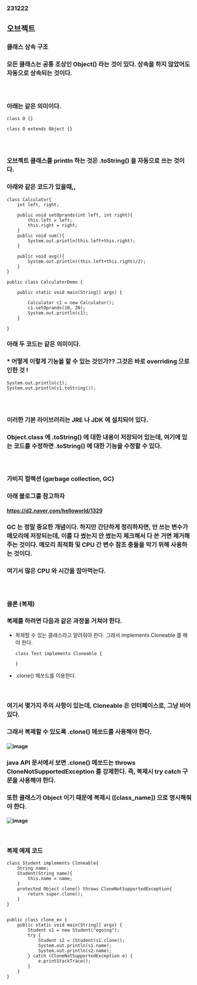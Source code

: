 ### 231222
## 오브젝트
### 클래스 상속 구조
### 모든 클래스는 공통 조상인 Object() 라는 것이 있다. 상속을 하지 않았어도 자동으로 상속되는 것이다.
### <br/>

### 아래는 같은 의미이다.
```
class O {}
```
```
class O extends Object {}
```
### <br/>

### 오브젝트 클래스를 println 하는 것은 .toString() 을 자동으로 쓰는 것이다.
### 아래와 같은 코드가 있을때,,
```
class Calculator{
    int left, right;
      
    public void setOprands(int left, int right){
        this.left = left;
        this.right = right;
    }
    public void sum(){
        System.out.println(this.left+this.right);
    }
      
    public void avg(){
        System.out.println((this.left+this.right)/2);
    }
}
  
public class CalculatorDemo {
      
    public static void main(String[] args) {
          
        Calculator c1 = new Calculator();
        c1.setOprands(10, 20);
        System.out.println(c1);
    }
  
}
```
### 아래 두 코드는 같은 의미이다. 
### * 어떻게 이렇게 기능을 할 수 있는 것인가?? 그것은 바로 overriding 으로 인한 것 !
```
System.out.println(c1);
System.out.println(c1.toString());
```
### <br/>

### 이러한 기본 라이브러리는 JRE 나 JDK 에 설치되어 있다. 
### Object.class 에 .toString() 에 대한 내용이 저장되어 있는데, 여기에 있는 코드를 수정하면 .toString() 에 대한 기능을 수정할 수 있다.
### <br/>

### 가비지 컬렉션 (garbage collection, GC)
### 아래 블로그를 참고하자
#### https://d2.naver.com/helloworld/1329
### GC 는 정말 중요한 개념이다. 하지만 간단하게 정리하자면, 안 쓰는 변수가 메모리에 저장되는데, 이를 다 썼는지 안 썼는지 체크해서 다 쓴 거면 제거해주는 것이다. 메모리 최적화 및 CPU 간 변수 참조 충돌을 막기 위해 사용하는 것이다. 
### 여기서 많은 CPU 와 시간을 잡아먹는다.
### <br/>

### 클론 (복제)
### 복제를 하려면 다음과 같은 과정을 거쳐야 한다.
- 복제할 수 있는 클래스라고 알려줘야 한다. 그래서 implements Cloneable 를 해야 한다.
  ```
  class Test implements Cloneable {

  }
  ```
- .clone() 메쏘드를 이용한다.

#### <br/>
### 여기서 몇가지 주의 사항이 있는데, Cloneable 은 인터페이스로, 그냥 비어 있다. 
### 그래서 복제할 수 있도록 .clone() 메쏘드를 사용해야 한다.
#### ![image](https://github.com/Shin-jongwhan/java/assets/62974484/df6532bf-af5f-413d-a60c-c42774a42433)
### java API 문서에서 보면 .clone() 메쏘드는 throws CloneNotSupportedException 를 강제한다. 즉, 복제시 try catch 구문을 사용해야 한다.
### 또한 클래스가 Object 이기 때문에 복제시 ([class_name]) 으로 명시해줘야 한다.
#### ![image](https://github.com/Shin-jongwhan/java/assets/62974484/364970e8-074d-4916-b99d-bc75d33b9c45)
#### <br/>

### 복제 예제 코드
```
class Student implements Cloneable{
    String name;
    Student(String name){
        this.name = name;
    }
    protected Object clone() throws CloneNotSupportedException{
        return super.clone();
    }
}


public class clone_ex {
    public static void main(String[] args) {
        Student s1 = new Student("egoing");
        try {
            Student s2 = (Student)s1.clone();
            System.out.println(s1.name);
            System.out.println(s2.name);
        } catch (CloneNotSupportedException e) {
            e.printStackTrace();
        }
    }
}

```
